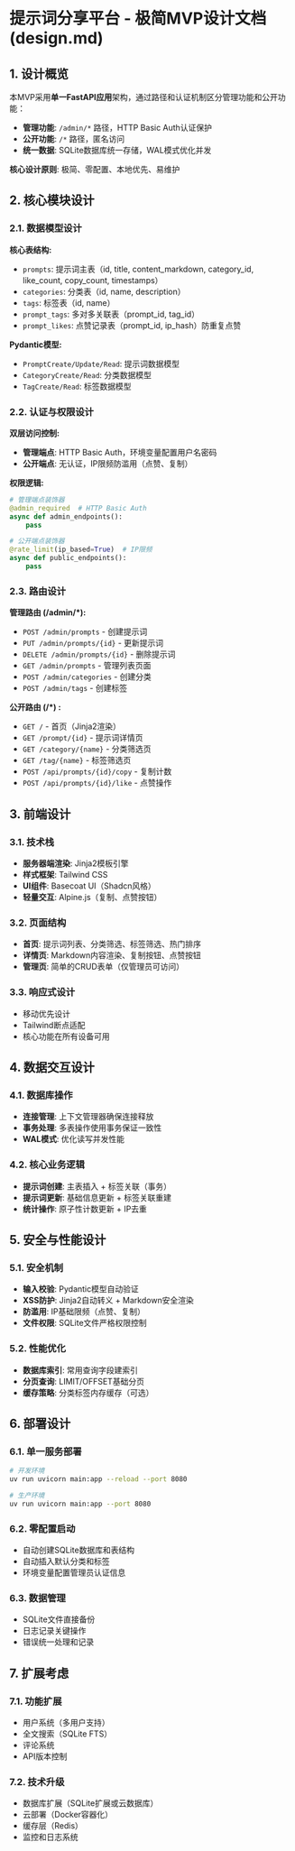 # **提示词分享平台 - 极简MVP设计文档 (design.md)**

## **1. 设计概览**

本MVP采用**单一FastAPI应用**架构，通过路径和认证机制区分管理功能和公开功能：

- **管理功能**: `/admin/*` 路径，HTTP Basic Auth认证保护
- **公开功能**: `/*` 路径，匿名访问
- **统一数据**: SQLite数据库统一存储，WAL模式优化并发

**核心设计原则**: 极简、零配置、本地优先、易维护

## **2. 核心模块设计**

### **2.1. 数据模型设计**

**核心表结构:**
- `prompts`: 提示词主表（id, title, content_markdown, category_id, like_count, copy_count, timestamps）
- `categories`: 分类表（id, name, description）
- `tags`: 标签表（id, name）
- `prompt_tags`: 多对多关联表（prompt_id, tag_id）
- `prompt_likes`: 点赞记录表（prompt_id, ip_hash）防重复点赞

**Pydantic模型:**
- `PromptCreate/Update/Read`: 提示词数据模型
- `CategoryCreate/Read`: 分类数据模型  
- `TagCreate/Read`: 标签数据模型

### **2.2. 认证与权限设计**

**双层访问控制:**
- **管理端点**: HTTP Basic Auth，环境变量配置用户名密码
- **公开端点**: 无认证，IP限频防滥用（点赞、复制）

**权限逻辑:**
```python
# 管理端点装饰器
@admin_required  # HTTP Basic Auth
async def admin_endpoints():
    pass

# 公开端点装饰器  
@rate_limit(ip_based=True)  # IP限频
async def public_endpoints():
    pass
```

### **2.3. 路由设计**

**管理路由 (/admin/*):**
- `POST /admin/prompts` - 创建提示词
- `PUT /admin/prompts/{id}` - 更新提示词
- `DELETE /admin/prompts/{id}` - 删除提示词
- `GET /admin/prompts` - 管理列表页面
- `POST /admin/categories` - 创建分类
- `POST /admin/tags` - 创建标签

**公开路由 (/*) :**
- `GET /` - 首页（Jinja2渲染）
- `GET /prompt/{id}` - 提示词详情页
- `GET /category/{name}` - 分类筛选页
- `GET /tag/{name}` - 标签筛选页
- `POST /api/prompts/{id}/copy` - 复制计数
- `POST /api/prompts/{id}/like` - 点赞操作

## **3. 前端设计**

### **3.1. 技术栈**
- **服务器端渲染**: Jinja2模板引擎
- **样式框架**: Tailwind CSS
- **UI组件**: Basecoat UI（Shadcn风格）
- **轻量交互**: Alpine.js（复制、点赞按钮）

### **3.2. 页面结构**
- **首页**: 提示词列表、分类筛选、标签筛选、热门排序
- **详情页**: Markdown内容渲染、复制按钮、点赞按钮
- **管理页**: 简单的CRUD表单（仅管理员可访问）

### **3.3. 响应式设计**
- 移动优先设计
- Tailwind断点适配
- 核心功能在所有设备可用

## **4. 数据交互设计**

### **4.1. 数据库操作**
- **连接管理**: 上下文管理器确保连接释放
- **事务处理**: 多表操作使用事务保证一致性
- **WAL模式**: 优化读写并发性能

### **4.2. 核心业务逻辑**
- **提示词创建**: 主表插入 + 标签关联（事务）
- **提示词更新**: 基础信息更新 + 标签关联重建
- **统计操作**: 原子性计数更新 + IP去重

## **5. 安全与性能设计**

### **5.1. 安全机制**
- **输入校验**: Pydantic模型自动验证
- **XSS防护**: Jinja2自动转义 + Markdown安全渲染
- **防滥用**: IP基础限频（点赞、复制）
- **文件权限**: SQLite文件严格权限控制

### **5.2. 性能优化**
- **数据库索引**: 常用查询字段建索引
- **分页查询**: LIMIT/OFFSET基础分页
- **缓存策略**: 分类标签内存缓存（可选）

## **6. 部署设计**

### **6.1. 单一服务部署**
```bash
# 开发环境
uv run uvicorn main:app --reload --port 8080

# 生产环境  
uv run uvicorn main:app --port 8080
```

### **6.2. 零配置启动**
- 自动创建SQLite数据库和表结构
- 自动插入默认分类和标签
- 环境变量配置管理员认证信息

### **6.3. 数据管理**
- SQLite文件直接备份
- 日志记录关键操作
- 错误统一处理和记录

## **7. 扩展考虑**

### **7.1. 功能扩展**
- 用户系统（多用户支持）
- 全文搜索（SQLite FTS）
- 评论系统
- API版本控制

### **7.2. 技术升级**
- 数据库扩展（SQLite扩展或云数据库）
- 云部署（Docker容器化）
- 缓存层（Redis）
- 监控和日志系统